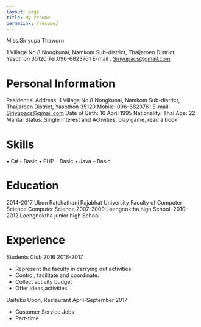 ```yaml
---
layout: page
title: My resume
permalink: /resume/
---
```

Miss.Siriyupa Thaworn

1 Village No.8 Nongkunai, Namkom Sub-district, Thaijaroen District, Yasothon 35120
Tel.096-6823761 E-mail : Siriyupacs@gmail.com

# Personal Information
Residential Address: 1 Village No.8 Nongkunai, Namkom Sub-district, Thaijaroen District, Yasothon 35120
Mobile: 096-6823761
E-mail: Siriyupacs@gmail.com
Date of Birth: 16 April 1995
Nationality: Thai
Age: 22
Marital Status: Single
Interest and Activities: play game, read a book 

# Skills
•	C# - Basic
•	PHP – Basic
•	Java – Basic

# Education
2014-2017 
Ubon Ratchathani Rajabhat University
              Faculty of Computer Science
              Computer Science
            2007-2009
             Loengnoktha high School.
           2010-2012
            Loengnoktha junior high School.

# Experience
 Students Club 2016
 2016-2017
-	Represent the faculty in carrying out activities.
-	Control, facilitate and coordinate.
-	Collect activity budget
-	Offer ideas,activities

Daifuku Ubon, Restaurant
April-September 2017
-	Customer Service Jobs
-	Part-time


